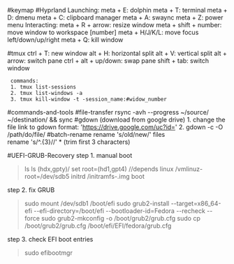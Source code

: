 #keymap
  #Hyprland
    Launching:
      meta + E: dolphin
      meta + T: terminal
      meta + D: dmenu
      meta + C: clipboard manager
      meta + A: swaync 
      meta + Z: power menu
    Interacting:
      meta + R + arrow: resize window
      meta + shift + number: move window to workspace [number]
      meta +  H/J/K/L: move focus left/down/up/right
      meta + Q: kill window
    
  #tmux
     ctrl + T: new window
     alt + H: horizontal split
     alt + V: vertical split
     alt + arrow: switch pane
     ctrl + alt + up/down: swap pane 
     shift + tab: switch window
     
     commands:
     1. tmux list-sessions
     2. tmux list-windows -a 
     3. tmux kill-window -t -session_name:#widow_number
  



 
#commands-and-tools
  #file-transfer
    rsync -avh --progress ~/source/ ~/destination/ && sync
  #gdown (download from google drive)
    1. change the file link to gdown format: 'https://drive.google.com/uc?id=<file id>'
    2. gdown -c <link> -O /path/do/file/
  #batch-rename
    rename 's/old/new/' files  
    rename 's/^.{3}//' *          (trim first 3 characters)


#UEFI-GRUB-Recovery
 step 1. manual boot
> ls
> ls (hdx,gpty)/
> set root=(hd1,gpt4)    //depends 
> linux /vmlinuz-<version> root=/dev/sdb5 
> initrd /initramfs-<version>.img
> boot

 step 2. fix GRUB
> sudo mount /dev/sdb1 /boot/efi
> sudo grub2-install --target=x86_64-efi --efi-directory=/boot/efi --bootloader-id=Fedora --recheck --force
> sudo grub2-mkconfig -o /boot/grub2/grub.cfg
> sudo cp /boot/grub2/grub.cfg /boot/efi/EFI/fedora/grub.cfg

 step 3. check EFI boot entries
> sudo efibootmgr
